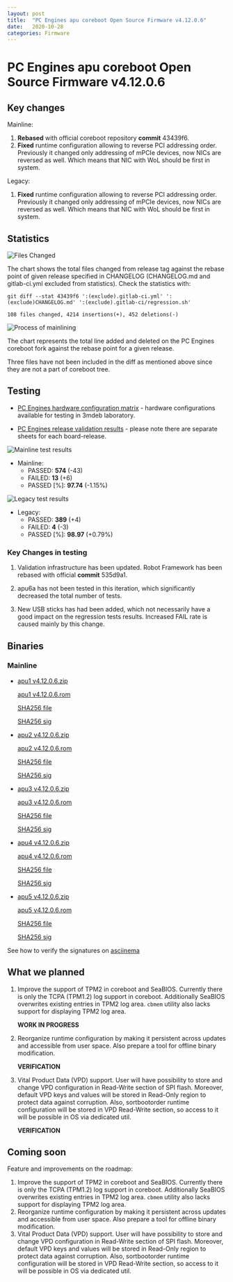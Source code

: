 ```yaml
---
layout: post
title:  "PC Engines apu coreboot Open Source Firmware v4.12.0.6"
date:   2020-10-28
categories: Firmware
---
```

# PC Engines apu coreboot Open Source Firmware v4.12.0.6

## Key changes

Mainline:

1. **Rebased** with official coreboot repository **commit** 43439f6.
2. **Fixed** runtime configuration allowing to reverse PCI addressing order.
Previously it changed only addressing of mPCIe devices, now NICs are reversed as
well. Which means that NIC with WoL should be first in system.

Legacy:
1. **Fixed** runtime configuration allowing to reverse PCI addressing order.
Previously it changed only addressing of mPCIe devices, now NICs are reversed as
well. Which means that NIC with WoL should be first in system.


## Statistics

![Files Changed](https://cloud.3mdeb.com/index.php/s/ZKafJdJojiitT8n/preview)

The chart shows the total files changed from release tag against the rebase
point of given release specified in CHANGELOG (CHANGELOG.md and gitlab-ci.yml
excluded from statistics). Check the statistics with:

```
git diff --stat 43439f6 ':(exclude).gitlab-ci.yml' ':(exclude)CHANGELOG.md' ':(exclude).gitlab-ci/regression.sh'
```

`108 files changed, 4214 insertions(+), 452 deletions(-)`

![Process of mainlining](https://cloud.3mdeb.com/index.php/s/qfAyiq5B42BaTcH/preview)

The chart represents the total line added and deleted on the PC Engines
coreboot fork against the rebase point for a given release.

Three files have not been included in the diff as mentioned above since they are
not a part of coreboot tree.


## Testing

* [PC Engines hardware configuration matrix](https://cloud.3mdeb.com/index.php/s/sakiLj98Zxqz2D3/preview) - hardware configurations available for testing in 3mdeb laboratory.

* [PC Engines release validation results](https://3mdeb.us16.list-manage.com/track/click?u=fce95b885fc13fbf1db611816&id=96d9b426c0&e=16ffa34a09) - please note there are separate sheets for each board-release.

![Mainline test results](https://cloud.3mdeb.com/index.php/s/cyjGHt3RXTgTtN2/preview)

* Mainline:
  * PASSED: **574** (-43)
  * FAILED: **13** (+6)
  * PASSED [%]: **97.74** (-1.15%)

![Legacy test results](https://cloud.3mdeb.com/index.php/s/FtpH5DTRDx5nDDn/preview)

* Legacy:
  * PASSED: **389** (+4)
  * FAILED: **4** (-3)
  * PASSED [%]: **98.97** (+0.79%)

### Key Changes in testing

1. Validation infrastructure has been updated. Robot Framework has been rebased
   with official **commit** 535d9a1.

2. apu6a has not been tested in this iteration, which significantly decreased
   the total number of tests.

3. New USB sticks has had been added, which not necessarily have a good impact
   on the regression tests results. Increased FAIL rate is caused mainly by this
   change.

## Binaries

### Mainline

* [apu1 v4.12.0.6.zip](https://3mdeb.com/open-source-firmware/pcengines/apu1/apu1_v4.12.0.6.zip)

  [apu1 v4.12.0.6.rom](https://3mdeb.com/open-source-firmware/pcengines/apu1/apu1_v4.12.0.6.rom)

  [SHA256 file](https://3mdeb.com/open-source-firmware/pcengines/apu1/apu1_v4.12.0.6.SHA256)

  [SHA256 sig](https://3mdeb.com/open-source-firmware/pcengines/apu1/apu1_v4.12.0.6.SHA256.sig)

* [apu2 v4.12.0.6.zip](https://3mdeb.com/open-source-firmware/pcengines/apu2/apu2_v4.12.0.6.zip)

  [apu2 v4.12.0.6.rom](https://3mdeb.com/open-source-firmware/pcengines/apu2/apu2_v4.12.0.6.rom)

  [SHA256 file](https://3mdeb.com/open-source-firmware/pcengines/apu2/apu2_v4.12.0.6.SHA256)

  [SHA256 sig](https://3mdeb.com/open-source-firmware/pcengines/apu2/apu2_v4.12.0.6.SHA256.sig)

* [apu3 v4.12.0.6.zip](https://3mdeb.com/open-source-firmware/pcengines/apu3/apu3_v4.12.0.6.zip)

  [apu3 v4.12.0.6.rom](https://3mdeb.com/open-source-firmware/pcengines/apu3/apu3_v4.12.0.6.rom)

  [SHA256 file](https://3mdeb.com/open-source-firmware/pcengines/apu3/apu3_v4.12.0.6.SHA256)

  [SHA256 sig](https://3mdeb.com/open-source-firmware/pcengines/apu3/apu3_v4.12.0.6.SHA256.sig)

* [apu4 v4.12.0.6.zip](https://3mdeb.com/open-source-firmware/pcengines/apu4/apu4_v4.12.0.6.zip)

  [apu4 v4.12.0.6.rom](https://3mdeb.com/open-source-firmware/pcengines/apu4/apu4_v4.12.0.6.rom)

  [SHA256 file](https://3mdeb.com/open-source-firmware/pcengines/apu4/apu4_v4.12.0.6.SHA256)

  [SHA256 sig](https://3mdeb.com/open-source-firmware/pcengines/apu4/apu4_v4.12.0.6.SHA256.sig)

* [apu5 v4.12.0.6.zip](https://3mdeb.com/open-source-firmware/pcengines/apu5/apu5_v4.12.0.6.zip)

  [apu5 v4.12.0.6.rom](https://3mdeb.com/open-source-firmware/pcengines/apu5/apu5_v4.12.0.6.rom)

  [SHA256 file](https://3mdeb.com/open-source-firmware/pcengines/apu5/apu5_v4.12.0.6.SHA256)

  [SHA256 sig](https://3mdeb.com/open-source-firmware/pcengines/apu5/apu5_v4.12.0.6.SHA256.sig)

See how to verify the signatures on [asciinema](https://asciinema.org/a/335785)

## What we planned

1. Improve the support of TPM2 in coreboot and SeaBIOS. Currently there is only
   the TCPA (TPM1.2) log support in coreboot. Additionally SeaBIOS overwrites
   existing entries in TPM2 log area. `cbmem` utility also lacks support for
   displaying TPM2 log area.

   **WORK IN PROGRESS**

2. Reorganize runtime configuration by making it persistent across updates and
   accessible from user space. Also prepare a tool for offline binary
   modification.

   **VERIFICATION**

3. Vital Product Data (VPD) support. User will have possibility to store
   and change VPD configuration in Read-Write section of SPI flash. Moreover,
   default VPD keys and values will be stored in Read-Only region to protect
   data against corruption. Also, sortbootorder runtime configuration will be
   stored in VPD Read-Write section, so access to it will be possible in OS
   via dedicated util.

   **VERIFICATION**

## Coming soon

Feature and improvements on the roadmap:

1. Improve the support of TPM2 in coreboot and SeaBIOS. Currently there is only
   the TCPA (TPM1.2) log support in coreboot. Additionally SeaBIOS overwrites
   existing entries in TPM2 log area. `cbmem` utility also lacks support for
   displaying TPM2 log area.
2. Reorganize runtime configuration by making it persistent across updates and
   accessible from user space. Also prepare a tool for offline binary
   modification.
3. Vital Product Data (VPD) support. User will have possibility to store
   and change VPD configuration in Read-Write section of SPI flash. Moreover,
   default VPD keys and values will be stored in Read-Only region to protect
   data against corruption. Also, sortbootorder runtime configuration will be
   stored in VPD Read-Write section, so access to it will be possible in OS
   via dedicated util.
